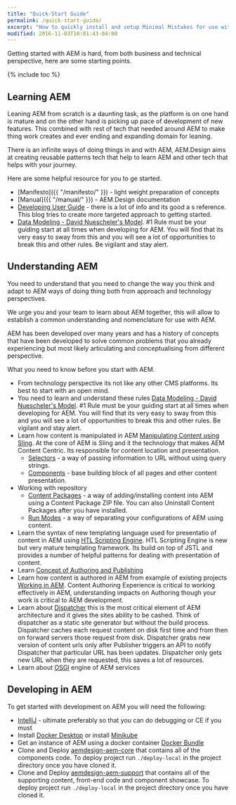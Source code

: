 ```yaml
---
title: "Quick-Start Guide"
permalink: /quick-start-guide/
excerpt: "How to quickly install and setup Minimal Mistakes for use with GitHub Pages."
modified: 2016-11-03T10:01:43-04:00
---
```


Getting started with AEM is hard, from both business and technical perspective, here are some starting points.

{% include toc %}

## Learning AEM

Leaning AEM from scratch is a daunting task, as the platform is on one hand is mature and on the other hand is picking up pace of development of new features. This combined with rest of tech that needed around AEM to make thing work creates and ever ending and expanding domain for leaning.

There is an infinite ways of doing things in and with AEM, AEM.Design aims at creating reusable patterns tech that help to learn AEM and other tech that helps with your journey. 

Here are some helpful resource for you to ge started.

- [Manifesto]({{ "/manifesto/" }}) - light weight preparation of concepts
- [Manual]({{ "/manual/" }}) - AEM.Design documentation
- [Developing User Guide](https://helpx.adobe.com/experience-manager/6-5/sites/developing/user-guide.html) - there is a lot of info and its good a s reference. This blog tries to create more targeted approach to getting started.
- [Data Modeling - David Nuescheler's Model](https://helpx.adobe.com/experience-manager/6-5/sites/developing/using/model-data.html). #1 Rule must be your guiding start at all times when developing for AEM. You will find that its very easy to sway from this and you will see a lot of opportunities to break this and other rules. Be vigilant and stay alert.

## Understanding AEM

You need to understand that you need to change the way you think and adapt to AEM ways of doing thing both from approach and technology perspectives.

We urge you and your team to learn about AEM together, this will allow to establish a common understanding and nomenclature for use with AEM.

AEM has been developed over many years and has a history of concepts that have been developed to solve common problems that you already experiencing but most likely articulating and conceptualising from different perspective.

What you need to know before you start with AEM.

- From technology perspective its not like any other CMS platforms. Its best to start with an open mind.
- You need to learn and understand these rules [Data Modeling - David Nuescheler's Model](https://helpx.adobe.com/experience-manager/6-5/sites/developing/using/model-data.html). #1 Rule must be your guiding start at all times when developing for AEM. You will find that its very easy to sway from this and you will see a lot of opportunities to break this and other rules. Be vigilant and stay alert.
- Learn how content is manipulated in AEM [Manipulating Content using Sling](https://sling.apache.org/documentation/bundles/manipulating-content-the-slingpostservlet-servlets-post.html). At the core of AEM is Sling and it the technology that makes AEM Content Centric. Its responsible for content location and presentation.
    - [Selectors](https://sling.apache.org/documentation/bundles/sling-query/selectors.html) - a way of passing information to URL without using query strings. 
    - [Components](https://helpx.adobe.com/au/experience-manager/6-4/sites/developing/using/components-basics.html) - base building block of all pages and other content presentation.
- Working with repository
    - [Content Packages](https://helpx.adobe.com/experience-manager/6-5/sites/administering/using/package-manager.html) - a way of adding/installing content into AEM using a Content Package ZIP file. You can also Uninstall Content Packages after you have installed. 
    - [Run Modes](https://helpx.adobe.com/experience-manager/6-5/sites/deploying/using/configure-runmodes.html) - a way of separating your configurations of AEM using content.
- Learn the syntax of new templating language used for presentatio of content in AEM using [HTL Scripting Engine](https://sling.apache.org/documentation/bundles/scripting/scripting-htl.html). HTL Scripting Engine is new but very mature templating framework. Its build on top of JSTL and provides a number of helpful patterns for dealing with presentation of content.
- Learn [Concept of Authoring and Publishing](https://helpx.adobe.com/experience-manager/6-5/sites/authoring/using/author.html#main-pars_title)
- Learn how content is authored in AEM from example of existing projects [Working in AEM](https://www.sfu.ca/cms/howto.html). Content Authoring Experience is critical to working effectively in AEM, understanding impacts on Authoring though your work is critical to AEM development.
- Learn about [Dispatcher](https://docs.adobe.com/content/help/en/experience-manager-dispatcher/using/dispatcher.html) this is the most critical element of AEM architecture and it gives the sites ability to be cashed. Think of dispatcher as a static site generator but without the build process. Dispatcher caches each request content on disk first time and from then on forward servers those request from disk. Dispatcher grabs new version of content urls only after Publisher triggers an API to notify Dispatcher that particular URL has been updates. Dispatcher only gets new URL when they are requested, this saves a lot of resources.
- Learn about [OSGI](https://helpx.adobe.com/experience-manager/6-5/sites/deploying/using/configuring-osgi.html) engine of AEM services

## Developing in AEM

To get started with development on AEM you will need the following:

- [IntelliJ](https://www.jetbrains.com/idea/) - ultimate preferably so that you can do debugging or CE if you must
- Install [Docker Desktop](https://hub.docker.com/?overlay=onboarding) or install [Minikube](https://kubernetes.io/docs/tasks/tools/install-minikube/)
- Get an instance of AEM using a docker container [Docker Bundle](/blog/2019/08/30/docker-aem-bundle)
- Clone and Deploy [aemdesign-aem-core](https://github.com/aem-design/aemdesign-aem-core) that contains all of the components code. To deploy project run `./deploy-local` in the project directory once you have cloned it.
- Clone and Deploy [aemdesign-aem-support](https://github.com/aem-design/aemdesign-aem-support) that contains all of the supporting content, front-end code and component showcase. To deploy project run `./deploy-local` in the project directory once you have cloned it.

